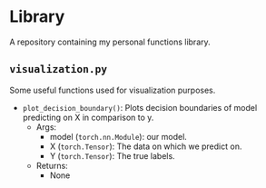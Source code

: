 # Library

A repository containing my personal functions library.

## `visualization.py`

Some useful functions used for visualization purposes.

* `plot_decision_boundary()`:
  Plots decision boundaries of model predicting on X in comparison to y.
  - Args:
    - model (`torch.nn.Module`): our model.
    - X (`torch.Tensor`): The data on which we predict on.
    - Y (`torch.Tensor`): The true labels.
  - Returns:
    - None
